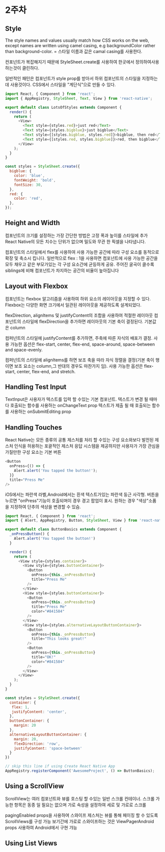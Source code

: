
# 2주차
## Style 
The style names and values usually match how CSS works on the web, except names are written using camel casing, e.g backgroundColor rather than background-color.
= 스타일 이름과 값은 camal casing를 사용한다.

컨포넌트가 복잡해지기 때문에 StyleSheet.create를 사용하여 한곳에서 정의하여사용하는것이
클린하다.

일반적인 패턴은 컴포넌트가 style prop를 받아서 하위 컴포넌트의 스타일을 지정하는 데 사용것이다. CSS에서 스타일을 "계단식"으로 만들 수 있다.

```javascript
import React, { Component } from 'react';
import { AppRegistry, StyleSheet, Text, View } from 'react-native';

export default class LotsOfStyles extends Component {
  render() {
    return (
      <View>
        <Text style={styles.red}>just red</Text>
        <Text style={styles.bigblue}>just bigblue</Text>
        <Text style={[styles.bigblue, styles.red]}>bigblue, then red</Text>
        <Text style={[styles.red, styles.bigblue]}>red, then bigblue</Text>
      </View>
    );
  }
}

const styles = StyleSheet.create({
  bigblue: {
    color: 'blue',
    fontWeight: 'bold',
    fontSize: 30,
  },
  red: {
    color: 'red',
  },
});
```
## Height and Width 
컴포넌트의 크기를 설정하는 가장 간단한 방법은 고정 폭과 높이를 스타일에 추가
React Native의 모든 치수는 단위가 없으며 밀도와 무관 한 픽셀을 나타냅니다.

컴포넌트의 스타일에서 flex를 사용하여 사용 가능한 공간에 따라 구성 요소를 동적으로 확장 및 축소시 킵니다. 
일반적으로 flex : 1을 사용하면 컴포넌트에 사용 가능한 공간을 모두 채우고 같은 부모가있는 각 구성 요소간에 균등하게 공유. 
주어진 굴곡이 클수록 siblings에 비해 컴포넌트가 차지하는 공간의 비율이 높아집니다

## Layout with Flexbox
컴포넌트는 flexbox 알고리즘을 사용하여 하위 요소의 레이아웃을 지정할 수 있다.
Flexbox는 다양한 화면 크기에서 일관된 레이아웃을 제공하도록 설계되었다.

flexDirection, alignItems 및 justifyContent의 조합을 사용하여 적절한 레이아웃
컴포넌트의 스타일에 flexDirection을 추가하면 레이아웃의 기본 축이 결정된다. 기본값은 column

컴퍼넌트의 스타일에 justifyContent를 추가하면, 
주축에 따른 자식의 배포가 결정. 
사용 가능한 옵션은 flex-start, center, flex-end, space-around, space-between and space-evenly.


컴퍼넌트의 스타일에 alignItems를 하면 보조 축을 따라 자식 정렬을 결정(기본 축이 행이면 보조 요소는 column,그 반대의 경우도 마찬가지 임). 
사용 가능한 옵션은 flex-start, center, flex-end, and stretch.


## Handling Test Input
TextInput은 사용자가 텍스트를 입력 할 수있는 기본 컴포넌트. 
텍스트가 변경 될 때마다 호출되는 함수를 사용하는 onChangeText prop
텍스트가 제출 될 때 호출되는 함수를 사용하는 onSubmitEditing prop

## Handling Touches
React Native는 모든 종류의 공통 제스처를 처리 할 수있는 구성 요소와보다 발전된 제스처 인식을 허용하는 포괄적인 제스처 응답 시스템을 제공하지만 
사용자가 가장 관심을 가질만한 구성 요소는 기본 버튼

```javascript
<Button
  onPress={() => {
    Alert.alert('You tapped the button!');
  }}
  title="Press Me"
/>
```
iOS에서는 파란색 라벨,Android에서는 흰색 텍스트가있는 파란색 둥근 사각형. 
버튼을 누르면 "onPress"기능이 호출되며이 경우 경고 팝업이 표시. 
원하는 경우 "색상"소품을 지정하여 단추의 색상을 변경할 수 있슴.

````javascript
import React, { Component } from 'react';
import { Alert, AppRegistry, Button, StyleSheet, View } from 'react-native';

export default class ButtonBasics extends Component {
  _onPressButton() {
    Alert.alert('You tapped the button!')
  }

  render() {
    return (
      <View style={styles.container}>
        <View style={styles.buttonContainer}>
          <Button
            onPress={this._onPressButton}
            title="Press Me"
          />
        </View>
        <View style={styles.buttonContainer}>
          <Button
            onPress={this._onPressButton}
            title="Press Me"
            color="#841584"
          />
        </View>
        <View style={styles.alternativeLayoutButtonContainer}>
          <Button
            onPress={this._onPressButton}
            title="This looks great!"
          />
          <Button
            onPress={this._onPressButton}
            title="OK!"
            color="#841584"
          />
        </View>
      </View>
    );
  }
}

const styles = StyleSheet.create({
  container: {
   flex: 1,
   justifyContent: 'center',
  },
  buttonContainer: {
    margin: 20
  },
  alternativeLayoutButtonContainer: {
    margin: 20,
    flexDirection: 'row',
    justifyContent: 'space-between'
  }
})

// skip this line if using Create React Native App
AppRegistry.registerComponent('AwesomeProject', () => ButtonBasics);

````







## Using a ScrollView
ScrollView는 여러 컴포넌트와 뷰를 호스팅 할 수있는 일반 스크롤 컨테이너. 
스크롤 가능한 항목은 동종 일 필요는 없으며 가로 속성을 설정하여 세로 및 가로로 스크롤 

pagingEnabled props을 사용하여 스와이프 제스처는 뷰를 통해 페이징 할 수 있도록 ScrollViews를 구성 가능
보기간에 가로로 스와이프하는 것은 ViewPagerAndroid props 사용하여 Android에서 구현 갸능




## Using List Views





































